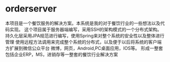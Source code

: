 orderserver
===========

本项目是一个餐饮服务的解决方案。本系统是我的对于餐饮行业的一些想法以及代码实现。
这个项目属于服务器端编写，采用SSH的架构模式的一个分布式架构。
持久化层采用JPA规范进行编写，使用Spring来对整个系统的安全性以及整体进行管理
使用远程方法调用来完成整个系统的分布式，以及便于以后将系统的客户端方扩展到微信公众平台
微博，网页，Android,PC桌面应用，IOS等。
形成一整套包括企业ERP，MS，进销存等一整套的餐饮行业解决方案
